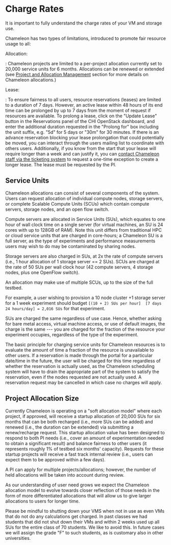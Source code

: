 Charge Rates
============

It is important to fully understand the charge rates of your VM and
storage use.

Chameleon has two types of limitations, introduced to promote fair
resource usage to all:

Allocation:

:   Chameleon projects are limited to a per-project allocation currently
    set to 20,000 service units for 6 months. Allocations can be renewed
    or extended (see [Project and Allocation
    Management](index.html#toc-project-and-allocation-management)
    section for more details on Chameleon allocations.)

Lease:

:   To ensure fairness to all users, resource reservations (leases) are
    limited to a duration of 7 days. However, an active lease within 48
    hours of its end time can be prolonged by up to 7 days from the
    moment of request if resources are available. To prolong a lease,
    click on the "Update Lease" button in the Reservations panel of the
    CHI OpenStack dashboard, and enter the additional duration requested
    in the "Prolong for" box including the unit suffix, e.g. "5d" for 5
    days or "30m" for 30 minutes. If there is an advance reservation
    blocking your lease prolongation that could potentially be moved,
    you can interact through the users mailing list to coordinate with
    others users. Additionally, if you know from the start that your
    lease will require longer than a week and can justify it, you can
    [contact Chameleon staff via the ticketing
    system](https://www.chameleoncloud.org/user/help/ticket/new/) to
    request a one-time exception to create a longer lease. The lease
    must be requested by the PI.

Service Units
-------------

Chameleon allocations can consist of several components of the system.
Users can request allocation of individual compute nodes, storage
servers, or complete Scalable Compute Units (SCUs) which contain compute
servers, storage nodes, and an open flow switch.

Compute servers are allocated in Service Units (SUs), which equates to
one hour of wall clock time on a single server (for virtual machines, an
SU is 24 cores with up to 128GB of RAM). Note this unit differs from
traditional HPC or cloud service units that are charged in core-hours; a
Chameleon SU is a full server, as the type of experiments and
performance measurements users may wish to do may be contaminated by
sharing nodes.

Storage servers are also charged in SUs, at 2x the rate of compute
servers (i.e., 1 hour allocation of 1 storage server == 2 SUs). SCUs are
charged at the rate of 50 SUs per wall clock hour (42 compute servers, 4
storage nodes, plus one OpenFlow switch).

An allocation may make use of multiple SCUs, up to the size of the full
testbed.

For example, a user wishing to provision a 10 node cluster +1 storage
server for a 1 week experiment should budget
`[(10 + 2) SUs per hour]  [7 days  24 hours/day] = 2,016 SUs` for that
experiment.

SUs are charged the same regardless of use case. Hence, whether asking
for bare metal access, virtual machine access, or use of default images,
the charge is the same --- you are charged for the fraction of the
resource your experiment occupies, regardless of the type of the
experiment.

The basic principle for charging service units for Chameleon resources
is to evaluate the amount of time a fraction of the resource is
unavailable to other users. If a reservation is made through the portal
for a particular date/time in the future, the user will be charged for
this time regardless of whether the reservation is actually used, as the
Chameleon scheduling system will have to drain the appropriate part of
the system to satisfy the reservation, even if the nodes requested are
not actually used. A reservation request may be cancelled in which case
no charges will apply.

Project Allocation Size
-----------------------

Currently Chameleon is operating on a "soft allocation model" where each
project, if approved, will receive a startup allocation of 20,000 SUs
for six months that can be both recharged (i.e., more SUs can be added)
and renewed (i.e., the duration can be extended) via submitting a
renew/recharge request. This startup allocation value has been designed
to respond to both PI needs (i.e., cover an amount of experimentation
needed to obtain a significant result) and balance fairness to other
users (it represents roughly 1% of testbed six months' capacity).
Requests for these startup projects will receive a fast track internal
review (i.e., users can expect them to be approved within a few days).

A PI can apply for multiple projects/allocations; however, the number of
held allocations will be taken into account during review.

As our understanding of user need grows we expect the Chameleon
allocation model to evolve towards closer reflection of those needs in
the form of more differentiated allocations that will allow us to give
larger allocations to users for longer time.

Please be mindful to shutting down your VMS when not in use as even VMs
that do not do any calculations get charged. In past classes we had
students that did not shut down their VMs and within 2 weeks used up all
SUs for the entire class of 70 students. We like to avoid this. In
future cases we will assign the grade "F" to such students, as is
customary also in other universities.
